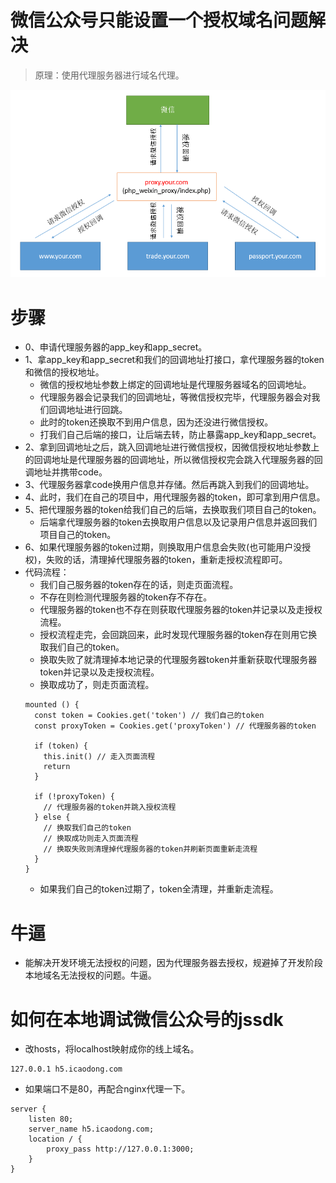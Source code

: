 # 微信公众号只能设置一个授权域名问题解决
> 原理：使用代理服务器进行域名代理。

![图片加载中...](./images/1.png)

# 步骤
* 0、申请代理服务器的app_key和app_secret。
* 1、拿app_key和app_secret和我们的回调地址打接口，拿代理服务器的token和微信的授权地址。
  - 微信的授权地址参数上绑定的回调地址是代理服务器域名的回调地址。
  - 代理服务器会记录我们的回调地址，等微信授权完毕，代理服务器会对我们回调地址进行回跳。
  - 此时的token还换取不到用户信息，因为还没进行微信授权。
  - 打我们自己后端的接口，让后端去转，防止暴露app_key和app_secret。
* 2、拿到回调地址之后，跳入回调地址进行微信授权，因微信授权地址参数上的回调地址是代理服务器的回调地址，所以微信授权完会跳入代理服务器的回调地址并携带code。
* 3、代理服务器拿code换用户信息并存储。然后再跳入到我们的回调地址。
* 4、此时，我们在自己的项目中，用代理服务器的token，即可拿到用户信息。
* 5、把代理服务器的token给我们自己的后端，去换取我们项目自己的token。
  - 后端拿代理服务器的token去换取用户信息以及记录用户信息并返回我们项目自己的token。
* 6、如果代理服务器的token过期，则换取用户信息会失败(也可能用户没授权)，失败的话，清理掉代理服务器的token，重新走授权流程即可。
* 代码流程：
  - 我们自己服务器的token存在的话，则走页面流程。
  - 不存在则检测代理服务器的token存不存在。
  - 代理服务器的token也不存在则获取代理服务器的token并记录以及走授权流程。
  - 授权流程走完，会回跳回来，此时发现代理服务器的token存在则用它换取我们自己的token。
  - 换取失败了就清理掉本地记录的代理服务器token并重新获取代理服务器token并记录以及走授权流程。
  - 换取成功了，则走页面流程。
  ```
  mounted () {
    const token = Cookies.get('token') // 我们自己的token
    const proxyToken = Cookies.get('proxyToken') // 代理服务器的token

    if (token) {
      this.init() // 走入页面流程
      return
    }

    if (!proxyToken) {
      // 代理服务器的token并跳入授权流程
    } else {
      // 换取我们自己的token
      // 换取成功则走入页面流程
      // 换取失败则清理掉代理服务器的token并刷新页面重新走流程
    }
  }
  ```
  - 如果我们自己的token过期了，token全清理，并重新走流程。

# 牛逼
* 能解决开发环境无法授权的问题，因为代理服务器去授权，规避掉了开发阶段本地域名无法授权的问题。牛逼。

# 如何在本地调试微信公众号的jssdk
* 改hosts，将localhost映射成你的线上域名。
```
127.0.0.1 h5.icaodong.com
```
* 如果端口不是80，再配合nginx代理一下。
```
server {
    listen 80;
    server_name h5.icaodong.com;
    location / {
        proxy_pass http://127.0.0.1:3000;
    }
}
```
